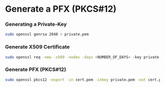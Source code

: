 # Generate a PFX (PKCS#12)

### Generating a Private-Key

```bash
sudo openssl genrsa 2048 > private.pem
```

### Generate X509 Certificate

```bash
sudo openssl req -new -x509 -nodes -days <NUMBER_OF_DAYS> -key private.pem -out cert.pem 
```

### Generate PFX (PKCS#12)

```bash
sudo openssl pkcs12 -export -in cert.pem -inkey private.pem -out cert.pfx
```
